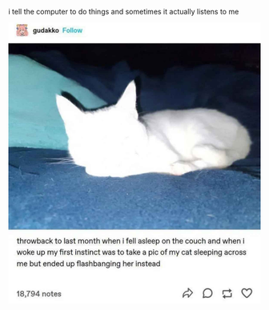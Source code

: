 i tell the computer to do things and sometimes it actually listens to me
<!--START_SECTION:update_image-->
<img src=https://raw.githubusercontent.com/sneakykestrel/sneakykestrel/main/.github/images/kitty-flashbang.png height="" width="" align=left alt=kitty />
<!--END_SECTION:update_image-->

